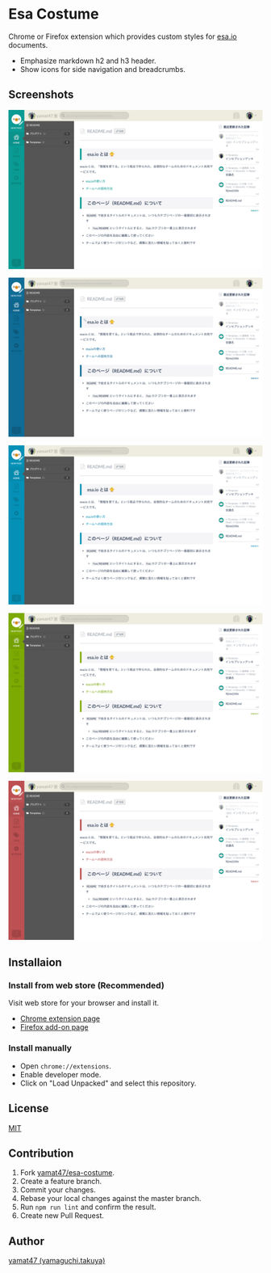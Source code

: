 Esa Costume
====

Chrome or Firefox extension which provides custom styles for [esa.io](https://esa.io) documents.

* Emphasize markdown h2 and h3 header.
* Show icons for side navigation and breadcrumbs.

Screenshots
----

![image1.png](./screenshots/image1.png)

![image2.png](./screenshots/image2.png)

![image3.png](./screenshots/image3.png)

![image4.png](./screenshots/image4.png)

![image5.png](./screenshots/image5.png)

Installaion
----

### Install from web store (Recommended)

Visit web store for your browser and install it.

* [Chrome extension page](https://chrome.google.com/webstore/detail/esa-costume/oibomcmdlkbipnlanafiefdihinokdck)
* [Firefox add-on page](https://addons.mozilla.org/ja/firefox/addon/esa-costume/)

### Install manually

* Open `chrome://extensions`.
* Enable developer mode.
* Click on "Load Unpacked" and select this repository.

License
----

[MIT](./LICENCE.txt)

Contribution
----

1. Fork [yamat47/esa-costume](https://github.com/yamat47/esa-costume/fork).
2. Create a feature branch.
3. Commit your changes.
4. Rebase your local changes against the master branch.
6. Run `npm run lint` and confirm the result.
7. Create new Pull Request.

Author
----

[yamat47 (yamaguchi.takuya)](https://github.com/yamat47)
